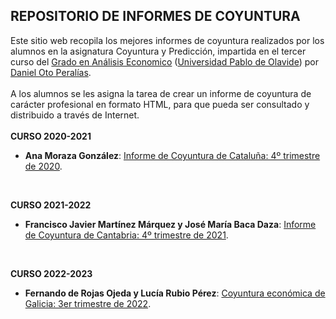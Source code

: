 ## REPOSITORIO DE INFORMES DE COYUNTURA
Este sitio web recopila los mejores informes de coyuntura realizados por los alumnos en la asignatura Coyuntura y Predicción, impartida en el tercer curso del [Grado en Análisis Economico](https://www.upo.es/portal/impe/web/contenido/46a350b6-38e1-11e0-a104-3fe5a96f4a88?channel=c1f3624d-2f47-11de-b088-3fe5a96f4a88) ([Universidad Pablo de Olavide](https://www.upo.es/)) por [Daniel Oto Peralías](https://otoperalias.github.io/).  
<br /> 
A los alumnos se les asigna la tarea de crear un informe de coyuntura de carácter profesional en formato HTML, para que pueda ser consultado y distribuido a través de Internet. 
<br /> 
<br /> 
**CURSO 2020-2021**
* **Ana Moraza González**: [Informe de Coyuntura de Cataluña: 4º trimestre de 2020](https://otoperalias.github.io/Coyuntura/informes/AnaMoraza_Cataluña3).  
<br /> 

**CURSO 2021-2022**
* **Francisco Javier Martínez Márquez y José María Baca Daza**: [Informe de Coyuntura de Cantabria: 4º trimestre de 2021](https://otoperalias.github.io/Coyuntura/informes/Informe_2021_22).  
<br /> 

**CURSO 2022-2023**
* **Fernando de Rojas Ojeda y Lucía Rubio Pérez**: [Coyuntura económica de Galicia: 3er trimestre de 2022](https://otoperalias.github.io/Coyuntura/informes/InformeWeb_2022_23).

